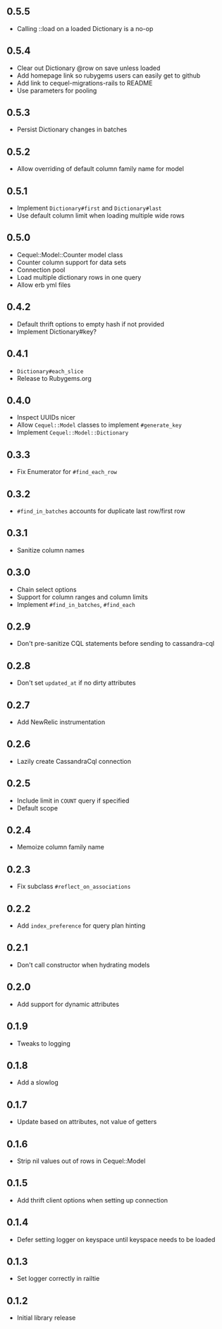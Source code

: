 ## 0.5.5

* Calling ::load on a loaded Dictionary is a no-op

## 0.5.4

* Clear out Dictionary @row on save unless loaded
* Add homepage link so rubygems users can easily get to github
* Add link to cequel-migrations-rails to README
* Use parameters for pooling

## 0.5.3

* Persist Dictionary changes in batches

## 0.5.2

* Allow overriding of default column family name for model

## 0.5.1

* Implement `Dictionary#first` and `Dictionary#last`
* Use default column limit when loading multiple wide rows

## 0.5.0

* Cequel::Model::Counter model class
* Counter column support for data sets
* Connection pool
* Load multiple dictionary rows in one query
* Allow erb yml files

## 0.4.2

* Default thrift options to empty hash if not provided
* Implement Dictionary#key?

## 0.4.1

* `Dictionary#each_slice`
* Release to Rubygems.org

## 0.4.0

* Inspect UUIDs nicer
* Allow `Cequel::Model` classes to implement `#generate_key`
* Implement `Cequel::Model::Dictionary`

## 0.3.3

* Fix Enumerator for `#find_each_row`

## 0.3.2

* `#find_in_batches` accounts for duplicate last row/first row

## 0.3.1

* Sanitize column names

## 0.3.0

* Chain select options
* Support for column ranges and column limits
* Implement `#find_in_batches`, `#find_each`

## 0.2.9

* Don't pre-sanitize CQL statements before sending to cassandra-cql

## 0.2.8

* Don't set `updated_at` if no dirty attributes

## 0.2.7

* Add NewRelic instrumentation

## 0.2.6

* Lazily create CassandraCql connection

## 0.2.5

* Include limit in `COUNT` query if specified
* Default scope

## 0.2.4

* Memoize column family name

## 0.2.3

* Fix subclass `#reflect_on_associations`

## 0.2.2

* Add `index_preference` for query plan hinting

## 0.2.1

* Don't call constructor when hydrating models

## 0.2.0

* Add support for dynamic attributes

## 0.1.9

* Tweaks to logging

## 0.1.8

* Add a slowlog

## 0.1.7

* Update based on attributes, not value of getters

## 0.1.6

* Strip nil values out of rows in Cequel::Model

## 0.1.5

* Add thrift client options when setting up connection

## 0.1.4

* Defer setting logger on keyspace until keyspace needs to be loaded

## 0.1.3

* Set logger correctly in railtie

## 0.1.2

* Initial library release
